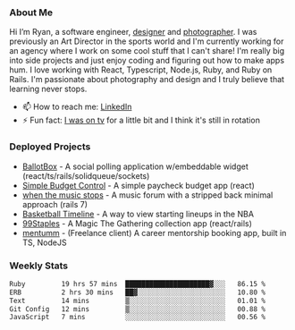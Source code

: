 ### About Me
Hi I’m Ryan, a software engineer, [designer](https://www.denvermullets.com/video) and [photographer](https://www.denvermullets.com/). I was previously an Art Director in the sports world and I'm currently working for an agency where I work on some cool stuff that I can't share! I'm really big into side projects and just enjoy coding and figuring out how to make apps hum. I love working with React, Typescript, Node.js, Ruby, and Ruby on Rails. I'm passionate about photography and design and I truly believe that learning never stops.

- 📫 How to reach me: [LinkedIn](https://www.linkedin.com/in/ryanvaznis)
- ⚡ Fun fact: [I was on tv](https://vimeo.com/381425882) for a little bit and I think it's still in rotation

### Deployed Projects
- [BallotBox](https://voteballotbox.com/) - A social polling application w/embeddable widget (react/ts/rails/solidqueue/sockets)
- [Simple Budget Control](https://simplebudgetcontrol.com/) - A simple paycheck budget app (react)
- [when the music stops](https://whenthemusicstops.net) - A music forum with a stripped back minimal approach (rails 7)
- [Basketball Timeline](https://basketball-timeline.com/?team=PHO&year=2023) - A way to view starting lineups in the NBA
- [99Staples](https://www.99staples.com/collections/denvermullets/9) - A Magic The Gathering collection app (react/rails)
- [mentumm](https://portal.mentumm.com/) - (Freelance client) A career mentorship booking app, built in TS, NodeJS

### Weekly Stats
<!--START_SECTION:waka-->

```txt
Ruby         19 hrs 57 mins  █████████████████████▓░░░   86.15 %
ERB          2 hrs 30 mins   ██▓░░░░░░░░░░░░░░░░░░░░░░   10.80 %
Text         14 mins         ▒░░░░░░░░░░░░░░░░░░░░░░░░   01.01 %
Git Config   12 mins         ▒░░░░░░░░░░░░░░░░░░░░░░░░   00.88 %
JavaScript   7 mins          ░░░░░░░░░░░░░░░░░░░░░░░░░   00.56 %
```

<!--END_SECTION:waka-->
